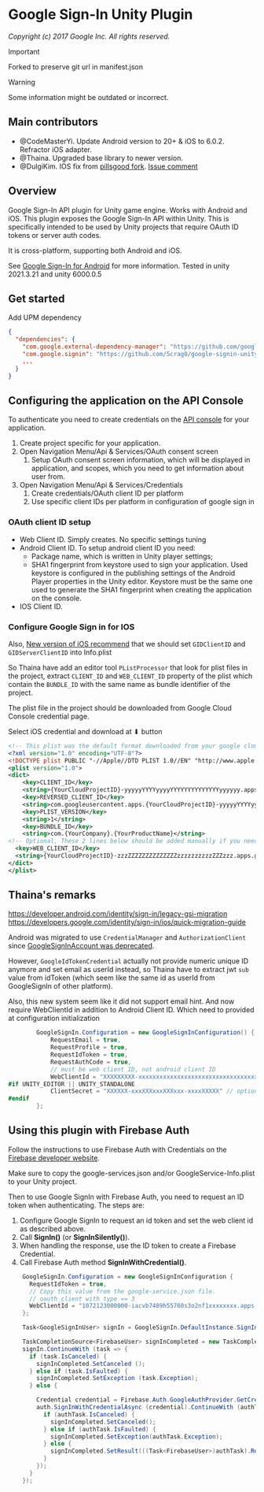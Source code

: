 # Google Sign-In Unity Plugin
_Copyright (c) 2017 Google Inc. All rights reserved._

> [!IMPORTANT]  
> Forked to preserve git url in manifest.json

>[!WARNING]
>Some information might be outdated or incorrect.

## Main contributors

- @CodeMasterYi. Update Android version to 20+ & iOS to 6.0.2. Refractor iOS adapter.
- @Thaina. Upgraded base library to newer version.
- @DulgiKim. IOS fix from [pillsgood fork](https://github.com/pillsgood/google-signin-unity ).  [Issue comment](https://github.com/googlesamples/google-signin-unity/pull/205#issuecomment-1724733615)

## Overview

Google Sign-In API plugin for Unity game engine.  Works with Android and iOS.
This plugin exposes the Google Sign-In API within Unity.  This is specifically
intended to be used by Unity projects that require OAuth ID tokens or server
auth codes.

It is cross-platform, supporting both Android and iOS.

See [Google Sign-In for Android](https://developers.google.com/identity/android-credential-manager) for more information.
Tested in unity 2021.3.21 and unity 6000.0.5

## Get started

Add UPM dependency

```json
{
  "dependencies": {
    "com.google.external-dependency-manager": "https://github.com/googlesamples/unity-jar-resolver.git?path=upm",
    "com.google.signin": "https://github.com/Scrag0/google-signin-unity.git",
    ...
  }
}
```

## Configuring the application on the API Console

To authenticate you need to create credentials on the [API console](https://console.cloud.google.com) for your
application. 
1. Create project specific for your application.
2. Open Navigation Menu/Api & Services/OAuth consent screen
	1. Setup OAuth consent screen information, which will be displayed in application, and scopes, which you need to get information about user from.
3. Open Navigation Menu/Api & Services/Credentials
	1. Create credentials/OAuth client ID per platform
	2. Use specific client IDs per platform in configuration of google sign in

### OAuth client ID setup

- Web Client ID. Simply creates. No specific settings tuning
- Android Client ID. To setup android client ID you need:
	- Package name, which is written in Unity player settings;
	- SHA1 fingerprint from keystore used to sign your application. Used keystore is configured in the publishing settings of the Android Player properties in the Unity editor. Keystore must be the same one used to generate the SHA1 fingerprint when creating the application on the console.
- IOS Client ID.

### Configure Google Sign in for IOS 

Also, [New version of iOS recommend](https://developers.google.com/identity/sign-in/ios/quick-migration-guide#google_sign-in_sdk_v700) that we should set `GIDClientID` and `GIDServerClientID` into Info.plist

So Thaina have add an editor tool `PListProcessor` that look for plist files in the project, extract `CLIENT_ID` and `WEB_CLIENT_ID` property of the plist which contain the `BUNDLE_ID` with the same name as bundle identifier of the project.

The plist file in the project should be downloaded from Google Cloud Console credential page.

Select iOS credential and download at ⬇ button

```xml
<!-- This plist was the default format downloaded from your google cloud console -->
<?xml version="1.0" encoding="UTF-8"?>
<!DOCTYPE plist PUBLIC "-//Apple//DTD PLIST 1.0//EN" "http://www.apple.com/DTDs/PropertyList-1.0.dtd">
<plist version="1.0">
<dict>
	<key>CLIENT_ID</key> 
	<string>{YourCloudProjectID}-yyyyyYYYYyyyyYYYYYYYYYYYYYYyyyyyy.apps.googleusercontent.com</string>
	<key>REVERSED_CLIENT_ID</key>
	<string>com.googleusercontent.apps.{YourCloudProjectID}-yyyyyYYYYyyyyYYYYYYYYYYYYYYyyyyyy</string>
	<key>PLIST_VERSION</key>
	<string>1</string>
	<key>BUNDLE_ID</key>
	<string>com.{YourCompany}.{YourProductName}</string>
<!-- Optional, These 2 lines below should be added manually if you need ServerAuthCode -->
  <key>WEB_CLIENT_ID</key>
  <string>{YourCloudProjectID}-zzzZZZZZZZZZZZZZZzzzzzzzzzzZZZzzz.apps.googleusercontent.com</string>
</dict>
</plist>
```

## Thaina's remarks

https://developer.android.com/identity/sign-in/legacy-gsi-migration
https://developers.google.com/identity/sign-in/ios/quick-migration-guide

Android was migrated to use `CredentialManager` and `AuthorizationClient` since [GoogleSignInAccount was deprecated](https://developers.google.com/android/reference/com/google/android/gms/auth/api/signin/GoogleSignInAccount).

However, `GoogleIdTokenCredential` actually not provide numeric unique ID anymore and set email as userId instead, so Thaina have to extract jwt `sub` value from idToken (which seem like the same id as userId from GoogleSignIn of other platform).

Also, this new system seem like it did not support email hint. And now require WebClientId in addition to Android Client ID. Which need to provided at configuration initialization

```C#
        GoogleSignIn.Configuration = new GoogleSignInConfiguration() {
            RequestEmail = true,
            RequestProfile = true,
            RequestIdToken = true,
            RequestAuthCode = true,
            // must be web client ID, not android client ID
            WebClientId = "XXXXXXXXX-xxxxxxxxxxxxxxxxxxxxxxxxxxxxxxxxxxxx.apps.googleusercontent.com",
#if UNITY_EDITOR || UNITY_STANDALONE
            ClientSecret = "XXXXXX-xxxXXXxxxXXXxxx-xxxxXXXXX" // optional for windows/macos and test in editor
#endif
        };
```

## Using this plugin with Firebase Auth
Follow the instructions to use Firebase Auth with Credentials on the [Firebase developer website]( https://firebase.google.com/docs/unity/setup).

Make sure to copy the google-services.json and/or GoogleService-Info.plist to your Unity project.

Then to use Google SignIn with Firebase Auth, you need to request an ID token when authenticating.
The steps are:
1. Configure Google SignIn to request an id token and set the web client id as described above.
2. Call __SignIn()__ (or __SignInSilently()__).
3. When handling the response, use the ID token to create a Firebase Credential.
4. Call Firebase Auth method  __SignInWithCredential()__.

```C#
    GoogleSignIn.Configuration = new GoogleSignInConfiguration {
      RequestIdToken = true,
      // Copy this value from the google-service.json file.
      // oauth_client with type == 3
      WebClientId = "1072123000000-iacvb7489h55760s3o2nf1xxxxxxxx.apps.googleusercontent.com"
    };

    Task<GoogleSignInUser> signIn = GoogleSignIn.DefaultInstance.SignIn ();

    TaskCompletionSource<FirebaseUser> signInCompleted = new TaskCompletionSource<FirebaseUser> ();
    signIn.ContinueWith (task => {
      if (task.IsCanceled) {
        signInCompleted.SetCanceled ();
      } else if (task.IsFaulted) {
        signInCompleted.SetException (task.Exception);
      } else {

        Credential credential = Firebase.Auth.GoogleAuthProvider.GetCredential (((Task<GoogleSignInUser>)task).Result.IdToken, null);
        auth.SignInWithCredentialAsync (credential).ContinueWith (authTask => {
          if (authTask.IsCanceled) {
            signInCompleted.SetCanceled();
          } else if (authTask.IsFaulted) {
            signInCompleted.SetException(authTask.Exception);
          } else {
            signInCompleted.SetResult(((Task<FirebaseUser>)authTask).Result);
          }
        });
      }
    });
```
